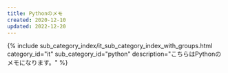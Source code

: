 ```yaml
---
title: Pythonのメモ
created: 2020-12-10
updated: 2022-12-20
---
```

{% include sub_category_index/it_sub_category_index_with_groups.html
    category_id="it"
    sub_category_id="python"
    description="こちらはPythonのメモになります。" %}